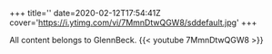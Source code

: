 +++
title=''
date=2020-02-12T17:54:41Z
cover='https://i.ytimg.com/vi/7MmnDtwQGW8/sddefault.jpg'
+++

All content belongs to GlennBeck.
{{< youtube 7MmnDtwQGW8 >}}

